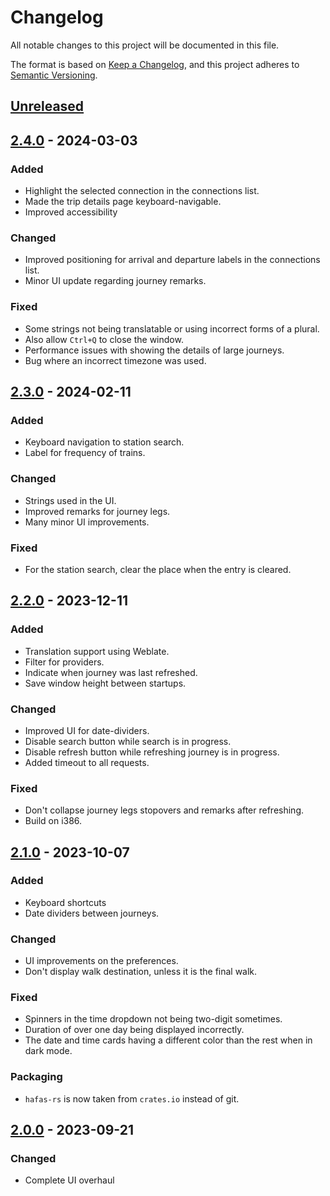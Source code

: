 # Changelog
All notable changes to this project will be documented in this file.

The format is based on [Keep a Changelog](https://keepachangelog.com/en/1.0.0/),
and this project adheres to [Semantic Versioning](https://semver.org/spec/v2.0.0.html).

## [Unreleased]

## [2.4.0] - 2024-03-03

### Added

- Highlight the selected connection in the connections list.
- Made the trip details page keyboard-navigable.
- Improved accessibility

### Changed

- Improved positioning for arrival and departure labels in the connections list.
- Minor UI update regarding journey remarks.

### Fixed

- Some strings not being translatable or using incorrect forms of a plural.
- Also allow `Ctrl+Q` to close the window.
- Performance issues with showing the details of large journeys.
- Bug where an incorrect timezone was used.

## [2.3.0] - 2024-02-11

### Added

- Keyboard navigation to station search.
- Label for frequency of trains.

### Changed

- Strings used in the UI.
- Improved remarks for journey legs.
- Many minor UI improvements.

### Fixed

- For the station search, clear the place when the entry is cleared.

## [2.2.0] - 2023-12-11

### Added

- Translation support using Weblate.
- Filter for providers.
- Indicate when journey was last refreshed.
- Save window height between startups.

### Changed

- Improved UI for date-dividers.
- Disable search button while search is in progress.
- Disable refresh button while refreshing journey is in progress.
- Added timeout to all requests.

### Fixed

- Don't collapse journey legs stopovers and remarks after refreshing.
- Build on i386.

## [2.1.0] - 2023-10-07

### Added

- Keyboard shortcuts
- Date dividers between journeys.

### Changed

- UI improvements on the preferences.
- Don't display walk destination, unless it is the final walk.

### Fixed

- Spinners in the time dropdown not being two-digit sometimes.
- Duration of over one day being displayed incorrectly.
- The date and time cards having a different color than the rest when in dark mode.

### Packaging

- `hafas-rs` is now taken from `crates.io` instead of git.

## [2.0.0] - 2023-09-21

### Changed

- Complete UI overhaul

[Unreleased]: https://gitlab.com/schmiddi-on-mobile/railway/-/compare/2.4.0...master
[2.4.0]: https://gitlab.com/schmiddi-on-mobile/railway/-/compare/2.3.0...2.4.0
[2.3.0]: https://gitlab.com/schmiddi-on-mobile/railway/-/compare/2.2.0...2.3.0
[2.2.0]: https://gitlab.com/schmiddi-on-mobile/railway/-/compare/2.1.0...2.2.0
[2.1.0]: https://gitlab.com/schmiddi-on-mobile/railway/-/compare/2.0.0...2.1.0
[2.0.0]: https://gitlab.com/schmiddi-on-mobile/railway/-/compare/1.5.0...2.0.0
